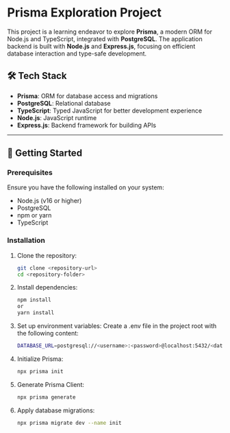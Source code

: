 # Prisma Exploration Project

This project is a learning endeavor to explore **Prisma**, a modern ORM for Node.js and TypeScript, integrated with **PostgreSQL**. The application backend is built with **Node.js** and **Express.js**, focusing on efficient database interaction and type-safe development.

## 🛠️ Tech Stack

- **Prisma**: ORM for database access and migrations
- **PostgreSQL**: Relational database
- **TypeScript**: Typed JavaScript for better development experience
- **Node.js**: JavaScript runtime
- **Express.js**: Backend framework for building APIs

---

## 🚀 Getting Started

### Prerequisites

Ensure you have the following installed on your system:
- Node.js (v16 or higher)
- PostgreSQL
- npm or yarn
- TypeScript

### Installation

1. Clone the repository:
   ```bash
   git clone <repository-url>
   cd <repository-folder>

2. Install dependencies:
    ```bash
    npm install
    or
    yarn install

3. Set up environment variables: Create a .env file in the project root with the following content:
    ```bash
    DATABASE_URL=postgresql://<username>:<password>@localhost:5432/<database_name>

4. Initialize Prisma:
    ```bash
    npx prisma init

5. Generate Prisma Client:
    ```bash
    npx prisma generate

6. Apply database migrations:
    ```bash
    npx prisma migrate dev --name init


